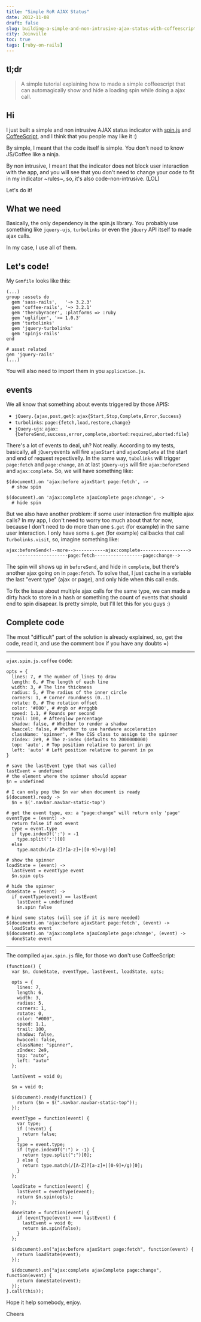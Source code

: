 ```yaml
---
title: "Simple RoR AJAX Status"
date: 2012-11-08
draft: false
slug: building-a-simple-and-non-intrusive-ajax-status-with-coffeescript-in-rubyonrails
city: Joinville
toc: true
tags: [ruby-on-rails]
---
```


## tl;dr

> A simple tutorial explaining how to made a simple coffeescript that can automagically show and hide a loading spin while doing a ajax call.

## Hi

I just built a simple and non intrusive AJAX status indicator with  [spin.js](http://fgnass.github.com/spin.js/) and [CoffeeScript](http://coffeescript.org/), and I think that you people may like it :)

By simple, I meant that the code itself is simple. You don't need to know JS/Coffee like a ninja.

By non intrusive, I meant that the indicator does not block user interaction with the app, and you will see that you don't need to change your code to fit in my indicator ~rules~, so, it's also code-non-intrusive. (LOL)

Let's do it!

## What we need

Basically, the only dependency is the spin.js library. You probably use something like `jquery-ujs`, `turbolinks` or even the `jQuery` API itself to made ajax calls.

In my case, I use all of them.

## Let's code!

My `Gemfile` looks like this:

```
(...)
group :assets do
  gem 'sass-rails',   '~> 3.2.3'
  gem 'coffee-rails', '~> 3.2.1'
  gem 'therubyracer', :platforms => :ruby
  gem 'uglifier', '>= 1.0.3'
  gem 'turbolinks'
  gem 'jquery-turbolinks'
  gem 'spinjs-rails'
end

# asset related
gem 'jquery-rails'
(...)
```

You will also need to import them in you `application.js`.

## events

We all know that something about events triggered by those APIS:

- `jQuery.{ajax,post,get}`: `ajax{Start,Stop,Complete,Error,Success}`
- `turbolinks`: `page:{fetch,load,restore,change}`
- `jQuery-ujs`: `ajax:{beforeSend,success,error,complete,aborted:required,aborted:file}`

There's a lot of events to deal, uh? Not really. According to my tests, basically, all `jQuery`events will fire `ajaxStart` and `ajaxComplete` at the start and end of request repectivelly. In the same way, `tubolinks` will trigger `page:fetch` and `page:change`, an at last `jQuery-ujs` will fire `ajax:beforeSend` and `ajax:complete`. So, we will have something like:

```
$(document).on 'ajax:before ajaxStart page:fetch', ->
  # show spin

$(document).on 'ajax:complete ajaxComplete page:change', ->
  # hide spin
```

But we also have another problem: if some user interaction fire multiple ajax calls? In my app, I don't need to worry too much about that for now, because I don't need to do more than one `$.get` (for example) in the same user interaction. I only have some `$.get` (for example) callbacks that call `Turbolinks.visit`, so, imagine something like:

```
ajax:beforeSend<!--more-->-----------ajax:complete------------------>
    -------------------page:fetch------------------page:change-->
```

The spin will shows up in `beforeSend`, and hide in `complete`, but there's another ajax going on in `page:fetch`. To solve that, I just cache in a variable the last "event type" (ajax or page), and only hide when this call ends.

To fix the issue about multiple ajax calls for the same type, we can made a dirty hack to store in a hash or something the count of events that should end to spin disapear. Is pretty simple, but I'll let this for you guys :)

## Complete code

The most "difficult" part of the solution is already explained, so, get the code, read it, and use the comment box if you have any doubts =)

---

`ajax.spin.js.coffee` code:

```
opts = {
  lines: 7, # The number of lines to draw
  length: 6, # The length of each line
  width: 3, # The line thickness
  radius: 5, # The radius of the inner circle
  corners: 1, # Corner roundness (0..1)
  rotate: 0, # The rotation offset
  color: '#000', # #rgb or #rrggbb
  speed: 1.1, # Rounds per second
  trail: 100, # Afterglow percentage
  shadow: false, # Whether to render a shadow
  hwaccel: false, # Whether to use hardware acceleration
  className: 'spinner', # The CSS class to assign to the spinner
  zIndex: 2e9, # The z-index (defaults to 2000000000)
  top: 'auto', # Top position relative to parent in px
  left: 'auto' # Left position relative to parent in px
}

# save the lastEvent type that was called
lastEvent = undefined
# the element where the spinner should appear
$n = undefined

# I can only pop the $n var when document is ready
$(document).ready ->
  $n = $('.navbar.navbar-static-top')

# get the event type, ex: a "page:change" will return only 'page'
eventType = (event) ->
  return false if not event
  type = event.type
  if type.indexOf(':') > -1
    type.split(':')[0]
  else
    type.match(/[A-Z]?[a-z]+|[0-9]+/g)[0]

# show the spinner
loadState = (event) ->
  lastEvent = eventType event
  $n.spin opts

# hide the spinner
doneState = (event) ->
  if eventType(event) == lastEvent
    lastEvent = undefined
    $n.spin false

# bind some states (will see if it is more needed)
$(document).on 'ajax:before ajaxStart page:fetch', (event) ->
  loadState event
$(document).on 'ajax:complete ajaxComplete page:change', (event) ->
  doneState event
```

---

The compiled `ajax.spin.js` file, for those wo don't use CoffeeScript:

```
(function() {
  var $n, doneState, eventType, lastEvent, loadState, opts;

  opts = {
    lines: 7,
    length: 6,
    width: 3,
    radius: 5,
    corners: 1,
    rotate: 0,
    color: "#000",
    speed: 1.1,
    trail: 100,
    shadow: false,
    hwaccel: false,
    className: "spinner",
    zIndex: 2e9,
    top: "auto",
    left: "auto"
  };

  lastEvent = void 0;

  $n = void 0;

  $(document).ready(function() {
    return ($n = $(".navbar.navbar-static-top"));
  });

  eventType = function(event) {
    var type;
    if (!event) {
      return false;
    }
    type = event.type;
    if (type.indexOf(":") > -1) {
      return type.split(":")[0];
    } else {
      return type.match(/[A-Z]?[a-z]+|[0-9]+/g)[0];
    }
  };

  loadState = function(event) {
    lastEvent = eventType(event);
    return $n.spin(opts);
  };

  doneState = function(event) {
    if (eventType(event) === lastEvent) {
      lastEvent = void 0;
      return $n.spin(false);
    }
  };

  $(document).on("ajax:before ajaxStart page:fetch", function(event) {
    return loadState(event);
  });

  $(document).on("ajax:complete ajaxComplete page:change", function(event) {
    return doneState(event);
  });
}.call(this));
```

Hope it help somebody, enjoy.

Cheers
